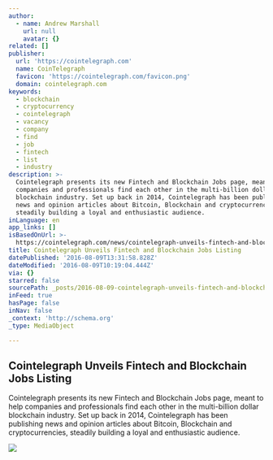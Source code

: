 ```yaml
---
author:
  - name: Andrew Marshall
    url: null
    avatar: {}
related: []
publisher:
  url: 'https://cointelegraph.com'
  name: CoinTelegraph
  favicon: 'https://cointelegraph.com/favicon.png'
  domain: cointelegraph.com
keywords:
  - blockchain
  - cryptocurrency
  - cointelegraph
  - vacancy
  - company
  - find
  - job
  - fintech
  - list
  - industry
description: >-
  Cointelegraph presents its new Fintech and Blockchain Jobs page, meant to help
  companies and professionals find each other in the multi-billion dollar
  blockchain industry. Set up back in 2014, Cointelegraph has been publishing
  news and opinion articles about Bitcoin, Blockchain and cryptocurrencies,
  steadily building a loyal and enthusiastic audience.
inLanguage: en
app_links: []
isBasedOnUrl: >-
  https://cointelegraph.com/news/cointelegraph-unveils-fintech-and-blockchain-jobs-listing
title: Cointelegraph Unveils Fintech and Blockchain Jobs Listing
datePublished: '2016-08-09T13:31:58.828Z'
dateModified: '2016-08-09T10:19:04.444Z'
via: {}
starred: false
sourcePath: _posts/2016-08-09-cointelegraph-unveils-fintech-and-blockchain-jobs-listing.md
inFeed: true
hasPage: false
inNav: false
_context: 'http://schema.org'
_type: MediaObject

---
```

<article style=""><h1>Cointelegraph Unveils Fintech and Blockchain Jobs Listing</h1><p>Cointelegraph presents its new Fintech and Blockchain Jobs page, meant to help companies and professionals find each other in the multi-billion dollar blockchain industry. Set up back in 2014, Cointelegraph has been publishing news and opinion articles about Bitcoin, Blockchain and cryptocurrencies, steadily building a loyal and enthusiastic audience.</p><img src="https://cointelegraph.com/images/725_Ly9jb2ludGVsZWdyYXBoLmNvbS9zdG9yYWdlL3VwbG9hZHMvdmlldy81ZjRmNzUwNjljNmY2OTAyM2M5NTViZWNmMTE5MTRlNi5qcGc=.jpg" /></article>